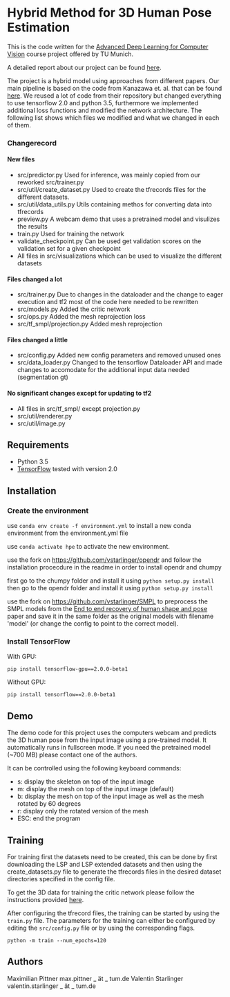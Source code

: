 # Hybrid Method for 3D Human Pose Estimation

This is the code written for the [Advanced Deep Learning for Computer Vision](https://dvl.in.tum.de/teaching/adl4cv-ss19/) course project offered by TU Munich. 

A detailed report about our project can be found [here](report/report.pdf).

The project is a hybrid model using approaches from different papers. Our main pipeline is based on the code from Kanazawa et. al. that can be found [here](https://github.com/akanazawa/hmr).
We reused a lot of code from their repository but changed everything to use tensorflow 2.0 and python 3.5, furthermore we implemented additional loss functions and modified the network architecture. The following list shows which files we modified and what we changed in each of them.

### Changerecord
#### New files
 - src/predictor.py
	Used for inference, was mainly copied from our reworked src/trainer.py
 - src/util/create\_dataset.py
	Used to create the tfrecords files for the different datasets.
 - src/util/data\_utils.py
	Utils containing methos for converting data into tfrecords
 - preview.py
	A webcam demo that uses a pretrained model and visulizes the results
 - train.py
	Used for training the network
 - validate\_checkpoint.py
	Can be used get validation scores on the validation set for a given checkpoint
 - All files in src/visualizations which can be used to visualize the different datasets

#### Files changed a lot
 - src/trainer.py
	Due to changes in the dataloader and the change to eager execution and tf2 most of the code here needed to be rewritten
 - src/models.py
	Added the critic network
 - src/ops.py
	Added the mesh reprojection loss
 - src/tf\_smpl/projection.py
	Added mesh reprojection

#### Files changed a little
 - src/config.py
	Added new config parameters and removed unused ones
 - src/data\_loader.py
	Changed to the tensorflow Dataloader API and made changes to accomodate for the additional input data needed (segmentation gt)

#### No significant changes except for updating to tf2
 - All files in src/tf\_smpl/ except projection.py
 - src/util/renderer.py
 - src/util/image.py

## Requirements
- Python 3.5
- [TensorFlow](https://www.tensorflow.org/) tested with version 2.0

## Installation 
### Create the environment
use `conda env create -f environment.yml` to install a new conda environment from the environment.yml file

use `conda activate hpe` to activate the new environment.

use the fork on https://github.com/vstarlinger/opendr and follow the installation procecdure in the readme in order to install opendr and chumpy

first go to the chumpy folder and install it using `python setup.py install`
then go to the opendr folder and install it using `python setup.py install`

use the fork on https://github.com/vstarlinger/SMPL to preprocess the SMPL models from the [End to end recovery of human shape and pose](https://akanazawa.github.io/hmr/) paper and save it in the same folder as the original models with filename 'model' (or change the config to point to the correct model).

### Install TensorFlow
With GPU:
```
pip install tensorflow-gpu==2.0.0-beta1
```
Without GPU:
```
pip install tensorflow==2.0.0-beta1
```

## Demo
The demo code for this project uses the computers webcam and predicts the 3D human pose from the input image using a pre-trained model. It automatically runs in fullscreen mode.
If you need the pretrained model (~700 MB) please contact one of the authors.

It can be controlled using the following keyboard commands:
 - s: display the skeleton on top of the input image
 - m: display the mesh on top of the input image (default)
 - b: display the mesh on top of the input image as well as the mesh rotated by 60 degrees
 - r: display only the rotated version of the mesh
 - ESC: end the program

## Training

For training first the datasets need to be created, this can be done by first downloading the LSP and LSP extended datasets and then using the create\_datasets.py file to generate the tfrecords files in the desired dataset directories specified in the config file.

To get the 3D data for training the critic network please follow the instructions provided [here](https://github.com/akanazawa/hmr/blob/master/doc/train.md#mosh-data).

After configuring the tfrecord files, the training can be started by using the `train.py` file. The parameters for the training can either be configured by editing the `src/config.py` file or by using the corresponding flags.

```
python -m train --num_epochs=120
```

## Authors
Maximilian Pittner
max.pittner _ ät _ tum.de
Valentin Starlinger
valentin.starlinger _ ät _ tum.de

